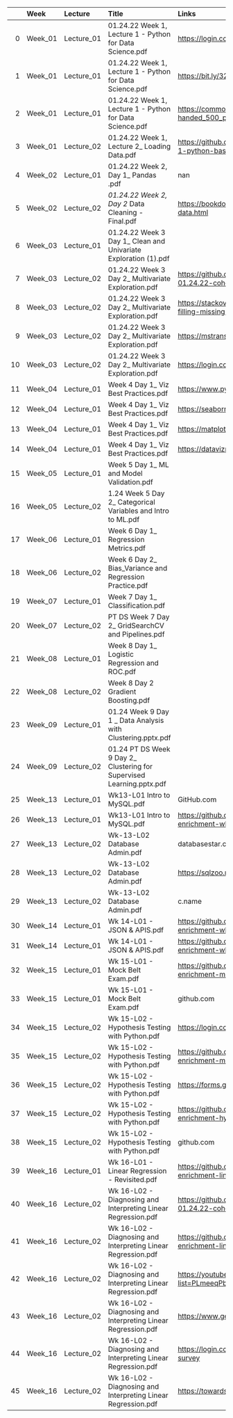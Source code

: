 |    | Week    | Lecture    | Title                                                                 | Links                                                                                            |
|---:|:--------|:-----------|:----------------------------------------------------------------------|:-------------------------------------------------------------------------------------------------|
|  0 | Week_01 | Lecture_01 | 01.24.22 Week 1, Lecture 1 - Python for Data Science.pdf              | https://login.codingdojo.com/                                                                    |
|  1 | Week_01 | Lecture_01 | 01.24.22 Week 1, Lecture 1 - Python for Data Science.pdf              | https://bit.ly/32k7fwU                                                                           |
|  2 | Week_01 | Lecture_01 | 01.24.22 Week 1, Lecture 1 - Python for Data Science.pdf              | https://commons.wikimedia.org/wiki/File:Six-handed_500_playing_cards.jpg                         |
|  3 | Week_01 | Lecture_02 | 01.24.22 Week 1, Lecture 2_ Loading Data.pdf                          | https://github.com/sensei-jirving/code-reviews-week-1-python-basics                              |
|  4 | Week_02 | Lecture_01 | 01.24.22 Week 2, Day 1_ Pandas .pdf                                   | nan                                                                                              |
|  5 | Week_02 | Lecture_02 | _01.24.22 Week 2, Day 2_ Data Cleaning  - Final.pdf                   | https://bookdown.org/ejvanholm/Textbook/displaying-data.html                                     |
|  6 | Week_03 | Lecture_01 | 01.24.22 Week 3 Day 1_ Clean and Univariate Exploration (1).pdf       |                                                                                                  |
|  7 | Week_03 | Lecture_02 | 01.24.22 Week 3 Day 2_ Multivariate Exploration.pdf                   | https://github.com/sensei-jirving/Online-DS-PT-01.24.22-cohort-notes                             |
|  8 | Week_03 | Lecture_02 | 01.24.22 Week 3 Day 2_ Multivariate Exploration.pdf                   | https://stackoverflow.com/questions/19966018/pandas-filling-missing-values-by-mean-in-each-group |
|  9 | Week_03 | Lecture_02 | 01.24.22 Week 3 Day 2_ Multivariate Exploration.pdf                   | https://mstranslate.com.au/correlation-vs-causation/                                             |
| 10 | Week_03 | Lecture_02 | 01.24.22 Week 3 Day 2_ Multivariate Exploration.pdf                   | https://login.codingdojo.com/exams                                                               |
| 11 | Week_04 | Lecture_01 | Week 4 Day 1_ Viz Best Practices.pdf                                  | https://www.python-graph-gallery.com/                                                            |
| 12 | Week_04 | Lecture_01 | Week 4 Day 1_ Viz Best Practices.pdf                                  | https://seaborn.pydata.org/examples/index.html                                                   |
| 13 | Week_04 | Lecture_01 | Week 4 Day 1_ Viz Best Practices.pdf                                  | https://matplotlib.org/stable/gallery/index.html                                                 |
| 14 | Week_04 | Lecture_01 | Week 4 Day 1_ Viz Best Practices.pdf                                  | https://datavizproject.com/                                                                      |
| 15 | Week_05 | Lecture_01 | Week 5 Day 1_ ML and Model Validation.pdf                             |                                                                                                  |
| 16 | Week_05 | Lecture_02 | 1.24 Week 5 Day 2_ Categorical Variables and Intro to ML.pdf          |                                                                                                  |
| 17 | Week_06 | Lecture_01 | Week 6 Day 1_ Regression Metrics.pdf                                  |                                                                                                  |
| 18 | Week_06 | Lecture_02 | Week 6 Day 2_  Bias_Variance and Regression  Practice.pdf             |                                                                                                  |
| 19 | Week_07 | Lecture_01 | Week 7 Day 1_ Classification.pdf                                      |                                                                                                  |
| 20 | Week_07 | Lecture_02 | PT DS Week  7 Day 2_ GridSearchCV and Pipelines.pdf                   |                                                                                                  |
| 21 | Week_08 | Lecture_01 | Week 8 Day 1_ Logistic Regression and ROC.pdf                         |                                                                                                  |
| 22 | Week_08 | Lecture_02 | Week 8 Day 2 Gradient Boosting.pdf                                    |                                                                                                  |
| 23 | Week_09 | Lecture_01 | 01.24 Week 9 Day 1 _  Data Analysis with Clustering.pptx.pdf          |                                                                                                  |
| 24 | Week_09 | Lecture_02 | 01.24 PT DS Week 9 Day 2_ Clustering for Supervised Learning.pptx.pdf |                                                                                                  |
| 25 | Week_13 | Lecture_01 | Wk13-L01 Intro to MySQL.pdf                                           | GitHub.com                                                                                       |
| 26 | Week_13 | Lecture_01 | Wk13-L01 Intro to MySQL.pdf                                           | https://github.com/coding-dojo-data-science/data-enrichment-wk13-l01-activity                    |
| 27 | Week_13 | Lecture_02 | Wk-13-L02 Database Admin.pdf                                          | databasestar.com                                                                                 |
| 28 | Week_13 | Lecture_02 | Wk-13-L02 Database Admin.pdf                                          | https://sqlzoo.net/wiki/SQL_Tutorial                                                             |
| 29 | Week_13 | Lecture_02 | Wk-13-L02 Database Admin.pdf                                          | c.name                                                                                           |
| 30 | Week_14 | Lecture_01 | Wk 14-L01 - JSON & APIS.pdf                                           | https://github.com/coding-dojo-data-science/data-enrichment-wk14-l01-json-activity               |
| 31 | Week_14 | Lecture_01 | Wk 14-L01 - JSON & APIS.pdf                                           | https://github.com/coding-dojo-data-science/data-enrichment-wk14-mapping-yelp-results            |
| 32 | Week_15 | Lecture_01 | Wk 15-L01 - Mock Belt Exam.pdf                                        | https://github.com/coding-dojo-data-science/data-enrichment-mock-belt-exam                       |
| 33 | Week_15 | Lecture_01 | Wk 15-L01 - Mock Belt Exam.pdf                                        | github.com                                                                                       |
| 34 | Week_15 | Lecture_02 | Wk 15-L02 - Hypothesis Testing with Python.pdf                        | https://login.codingdojo.com/m/376/12528/88194                                                   |
| 35 | Week_15 | Lecture_02 | Wk 15-L02 - Hypothesis Testing with Python.pdf                        | https://github.com/coding-dojo-data-science/data-enrichment-mock-belt-exam                       |
| 36 | Week_15 | Lecture_02 | Wk 15-L02 - Hypothesis Testing with Python.pdf                        | https://forms.gle/bUxX4rznSEkpgaPR9                                                              |
| 37 | Week_15 | Lecture_02 | Wk 15-L02 - Hypothesis Testing with Python.pdf                        | https://github.com/coding-dojo-data-science/data-enrichment-hypothesis-testing-codealong         |
| 38 | Week_15 | Lecture_02 | Wk 15-L02 - Hypothesis Testing with Python.pdf                        | github.com                                                                                       |
| 39 | Week_16 | Lecture_01 | Wk 16-L01 - Linear Regression - Revisited.pdf                         | https://github.com/coding-dojo-data-science/data-enrichment-linear-regression-with-movies        |
| 40 | Week_16 | Lecture_02 | Wk 16-L02 - Diagnosing and Interpreting Linear Regression.pdf         | https://github.com/sensei-jirving/Online-DS-PT-01.24.22-cohort-notes                             |
| 41 | Week_16 | Lecture_02 | Wk 16-L02 - Diagnosing and Interpreting Linear Regression.pdf         | https://github.com/coding-dojo-data-science/data-enrichment-linear-regression-with-movies        |
| 42 | Week_16 | Lecture_02 | Wk 16-L02 - Diagnosing and Interpreting Linear Regression.pdf         | https://youtube.com/playlist?list=PLmeeqPbYmMC0XlmuN4agv0zvuAXP8HZS_                             |
| 43 | Week_16 | Lecture_02 | Wk 16-L02 - Diagnosing and Interpreting Linear Regression.pdf         | https://www.geeksforgeeks.org/detecting-multicollinear                                           |
| 44 | Week_16 | Lecture_02 | Wk 16-L02 - Diagnosing and Interpreting Linear Regression.pdf         | https://login.codingdojo.com/dashboard/end-stack-survey                                          |
| 45 | Week_16 | Lecture_02 | Wk 16-L02 - Diagnosing and Interpreting Linear Regression.pdf         | https://towardsdatascience.co                                                                    |